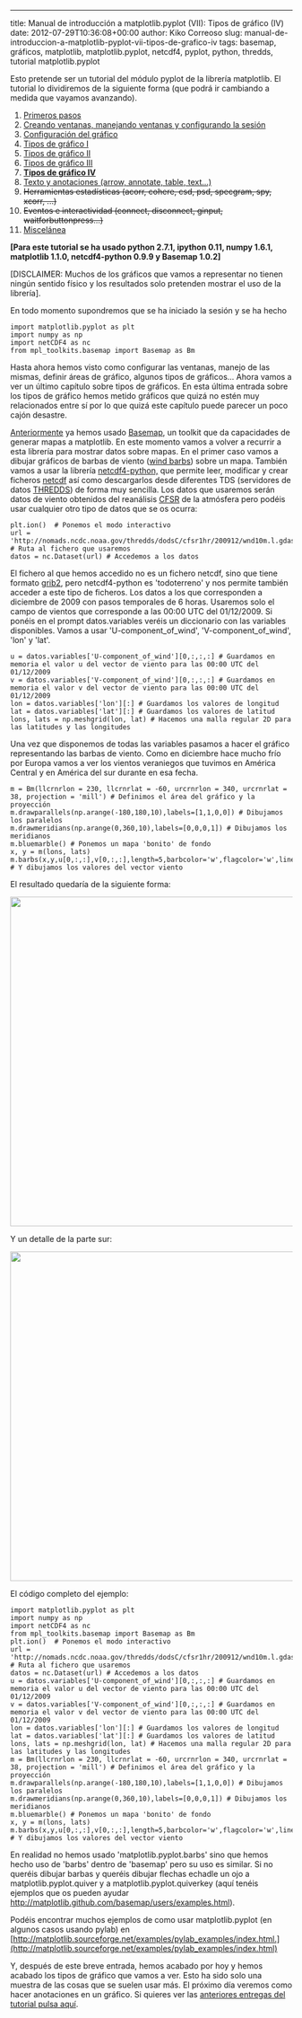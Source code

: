 ---
title: Manual de introducción a matplotlib.pyplot (VII): Tipos de gráfico (IV)
date: 2012-07-29T10:36:08+00:00
author: Kiko Correoso
slug: manual-de-introduccion-a-matplotlib-pyplot-vii-tipos-de-grafico-iv
tags: basemap, gráficos, matplotlib, matplotlib.pyplot, netcdf4, pyplot, python, thredds, tutorial matplotlib.pyplot

Esto pretende ser un tutorial del módulo pyplot de la librería matplotlib. El tutorial lo dividiremos de la siguiente forma (que podrá ir cambiando a medida que vayamos avanzando).

  1. [Primeros pasos](http://pybonacci.org/2012/05/14/manual-de-introduccion-a-matplotlib-pyplot-i/ "Manual de introducción a matplotlib.pyplot (I): Primeros pasos")
  2. [Creando ventanas, manejando ventanas y configurando la sesión](http://pybonacci.org/2012/05/19/manual-de-introduccion-a-matplotlib-pyplot-ii-creando-y-manejando-ventanas-y-configurando-la-sesion/ "Manual de introducción a matplotlib.pyplot (II): Creando y manejando ventanas y configurando la sesión")
  3. [Configuración del gráfico](http://pybonacci.org/2012/05/25/manual-de-introduccion-a-matplotlib-pyplot-iii-configuracion-del-grafico/ "Manual de introducción a matplotlib.pyplot (III): Configuración del gráfico")
  4. [Tipos de gráfico I](http://pybonacci.org/2012/06/04/manual-de-introduccion-a-matplotlib-pyplot-iv-tipos-de-grafico-i/ "Manual de introducción a matplotlib.pyplot (IV): Tipos de gráfico (I)")
  5. [Tipos de gráfico II](http://pybonacci.org/2012/06/23/manual-de-introduccion-a-matplotlib-pyplot-v-tipos-de-grafico-ii/ "Manual de introducción a matplotlib.pyplot (V): Tipos de gráfico (II)")
  6. [Tipos de gráfico III](http://pybonacci.org/2012/07/01/manual-de-introduccion-a-matplotlib-pyplot-vi-tipos-de-grafico-iii/ "Manual de introducción a matplotlib.pyplot (VI): Tipos de gráfico (III)")
  7. **[Tipos de gráfico IV](http://pybonacci.org/2012/07/29/manual-de-introduccion-a-matplotlib-pyplot-vii-tipos-de-grafico-iv/ "Manual de introducción a matplotlib.pyplot (VII): Tipos de gráfico (IV)")**
  8. [Texto y anotaciones (arrow, annotate, table, text...)](http://pybonacci.org/2012/08/24/manual-de-introduccion-a-matplotlib-pyplot-viii-texto-y-anotaciones/ "Manual de introducción a matplotlib.pyplot (VIII): Texto y anotaciones")
  9. <del>Herramientas estadísticas (acorr, cohere, csd, psd, specgram, spy, xcorr, ...)</del>
 10. <del>Eventos e interactividad (connect, disconnect, ginput, waitforbuttonpress...)</del>
 11. [Miscelánea](http://pybonacci.org/2012/08/30/manual-de-introduccion-a-matplotlib-pyplot-ix-miscelanea/ "Manual de introducción a matplotlib.pyplot (IX): Miscelánea")

**[Para este tutorial se ha usado python 2.7.1, ipython 0.11, numpy 1.6.1, matplotlib 1.1.0, netcdf4-python 0.9.9 y Basemap 1.0.2]**

[DISCLAIMER: Muchos de los gráficos que vamos a representar no tienen ningún sentido físico y los resultados solo pretenden mostrar el uso de la librería].

En todo momento supondremos que se ha iniciado la sesión y se ha hecho

<pre><code class="language-python">import matplotlib.pyplot as plt
import numpy as np
import netCDF4 as nc
from mpl_toolkits.basemap import Basemap as Bm</code></pre>

Hasta ahora hemos visto como configurar las ventanas, manejo de las mismas, definir áreas de gráfico, algunos tipos de gráficos... Ahora vamos a ver un último capítulo sobre tipos de gráficos. En esta última entrada sobre los tipos de gráfico hemos metido gráficos que quizá no estén muy relacionados entre sí por lo que quizá este capítulo puede parecer un poco cajón desastre.

<!--more-->

[Anteriormente](http://pybonacci.org/2012/04/14/ejemplo-de-uso-de-basemap-y-netcdf4/) ya hemos usado [Basemap](http://matplotlib.github.com/basemap/), un toolkit que da capacidades de generar mapas a matplotlib. En este momento vamos a volver a recurrir a esta librería para mostrar datos sobre mapas. En el primer caso vamos a dibujar gráficos de barbas de viento ([wind barbs](http://en.wikipedia.org/wiki/Station_model#Plotted_winds)) sobre un mapa. También vamos a usar la librería [netcdf4-python,](http://code.google.com/p/netcdf4-python/) que permite leer, modificar y crear ficheros [netcdf](http://www.unidata.ucar.edu/software/netcdf/) así como descargarlos desde diferentes TDS (servidores de datos [THREDDS](http://www.unidata.ucar.edu/projects/THREDDS/)) de forma muy sencilla. Los datos que usaremos serán datos de viento obtenidos del reanálisis [CFSR](http://journals.ametsoc.org/doi/pdf/10.1175/2010BAMS3001.1) de la atmósfera pero podéis usar cualquier otro tipo de datos que se os ocurra:

<pre><code class="language-python">plt.ion()  # Ponemos el modo interactivo
url = 'http://nomads.ncdc.noaa.gov/thredds/dodsC/cfsr1hr/200912/wnd10m.l.gdas.200912.grb2' # Ruta al fichero que usaremos
datos = nc.Dataset(url) # Accedemos a los datos</code></pre>

El fichero al que hemos accedido no es un fichero netcdf, sino que tiene formato [grib2](http://www.wmo.int/pages/prog/www/WMOCodes/Guides/GRIB/GRIB2_062006.pdf), pero netcdf4-python es 'todoterreno' y nos permite también acceder a este tipo de ficheros. Los datos a los que corresponden a diciembre de 2009 con pasos temporales de 6 horas. Usaremos solo el campo de vientos que corresponde a las 00:00 UTC del 01/12/2009. Si ponéis en el prompt datos.variables veréis un diccionario con las variables disponibles. Vamos a usar 'U-component\_of\_wind', 'V-component\_of\_wind', 'lon' y 'lat'.

<pre><code class="language-python">u = datos.variables['U-component_of_wind'][0,:,:,:] # Guardamos en memoria el valor u del vector de viento para las 00:00 UTC del 01/12/2009
v = datos.variables['V-component_of_wind'][0,:,:,:] # Guardamos en memoria el valor v del vector de viento para las 00:00 UTC del 01/12/2009
lon = datos.variables['lon'][:] # Guardamos los valores de longitud
lat = datos.variables['lat'][:] # Guardamos los valores de latitud
lons, lats = np.meshgrid(lon, lat) # Hacemos una malla regular 2D para las latitudes y las longitudes</code></pre>

Una vez que disponemos de todas las variables pasamos a hacer el gráfico representando las barbas de viento. Como en diciembre hace mucho frío por Europa vamos a ver los vientos veraniegos que tuvimos en América Central y en América del sur durante en esa fecha.

<pre><code class="language-python">m = Bm(llcrnrlon = 230, llcrnrlat = -60, urcrnrlon = 340, urcrnrlat = 38, projection = 'mill') # Definimos el área del gráfico y la proyección
m.drawparallels(np.arange(-180,180,10),labels=[1,1,0,0]) # Dibujamos los paralelos
m.drawmeridians(np.arange(0,360,10),labels=[0,0,0,1]) # Dibujamos los meridianos
m.bluemarble() # Ponemos un mapa 'bonito' de fondo
x, y = m(lons, lats)
m.barbs(x,y,u[0,:,:],v[0,:,:],length=5,barbcolor='w',flagcolor='w',linewidth=0.5) # Y dibujamos los valores del vector viento</code></pre>

El resultado quedaría de la siguiente forma:

[<img class="aligncenter size-full wp-image-717" title="barbs" alt="" src="http://pybonacci.org/wp-content/uploads/2012/07/barbs.png" width="700" height="587" srcset="https://pybonacci.es/wp-content/uploads/2012/07/barbs.png 999w, https://pybonacci.es/wp-content/uploads/2012/07/barbs-300x251.png 300w" sizes="(max-width: 700px) 100vw, 700px" />](http://pybonacci.org/wp-content/uploads/2012/07/barbs.png)

Y un detalle de la parte sur:

[<img class="aligncenter size-full wp-image-718" title="barbs_detalle" alt="" src="http://pybonacci.org/wp-content/uploads/2012/07/barbs_detalle.png" width="700" height="587" srcset="https://pybonacci.es/wp-content/uploads/2012/07/barbs_detalle.png 999w, https://pybonacci.es/wp-content/uploads/2012/07/barbs_detalle-300x251.png 300w" sizes="(max-width: 700px) 100vw, 700px" />](http://pybonacci.org/wp-content/uploads/2012/07/barbs_detalle.png)

El código completo del ejemplo:

<pre><code class="language-python">import matplotlib.pyplot as plt
import numpy as np
import netCDF4 as nc
from mpl_toolkits.basemap import Basemap as Bm
plt.ion()  # Ponemos el modo interactivo
url = 'http://nomads.ncdc.noaa.gov/thredds/dodsC/cfsr1hr/200912/wnd10m.l.gdas.200912.grb2' # Ruta al fichero que usaremos
datos = nc.Dataset(url) # Accedemos a los datos
u = datos.variables['U-component_of_wind'][0,:,:,:] # Guardamos en memoria el valor u del vector de viento para las 00:00 UTC del 01/12/2009
v = datos.variables['V-component_of_wind'][0,:,:,:] # Guardamos en memoria el valor v del vector de viento para las 00:00 UTC del 01/12/2009
lon = datos.variables['lon'][:] # Guardamos los valores de longitud
lat = datos.variables['lat'][:] # Guardamos los valores de latitud
lons, lats = np.meshgrid(lon, lat) # Hacemos una malla regular 2D para las latitudes y las longitudes
m = Bm(llcrnrlon = 230, llcrnrlat = -60, urcrnrlon = 340, urcrnrlat = 38, projection = 'mill') # Definimos el área del gráfico y la proyección
m.drawparallels(np.arange(-180,180,10),labels=[1,1,0,0]) # Dibujamos los paralelos
m.drawmeridians(np.arange(0,360,10),labels=[0,0,0,1]) # Dibujamos los meridianos
m.bluemarble() # Ponemos un mapa 'bonito' de fondo
x, y = m(lons, lats)
m.barbs(x,y,u[0,:,:],v[0,:,:],length=5,barbcolor='w',flagcolor='w',linewidth=0.5) # Y dibujamos los valores del vector viento</code></pre>

En realidad no hemos usado 'matplotlib.pyplot.barbs' sino que hemos hecho uso de 'barbs' dentro de 'basemap' pero su uso es similar. Si no queréis dibujar barbas y queréis dibujar flechas echadle un ojo a matplotlib.pyplot.quiver y a matplotlib.pyplot.quiverkey (aquí tenéis ejemplos que os pueden ayudar <http://matplotlib.github.com/basemap/users/examples.html>).

Podéis encontrar muchos ejemplos de como usar matplotlib.pyplot (en algunos casos usando pylab) en [http://matplotlib.sourceforge.net/examples/pylab_examples/index.html.](http://matplotlib.sourceforge.net/examples/pylab_examples/index.html)

Y, después de este breve entrada, hemos acabado por hoy y hemos acabado los tipos de gráfico que vamos a ver. Esto ha sido solo una muestra de las cosas que se suelen usar más. El próximo día veremos como hacer anotaciones en un gráfico. Si quieres ver las [anteriores entregas del tutorial pulsa aquí](http://pybonacci.org/tag/tutorial-matplotlib-pyplot/).